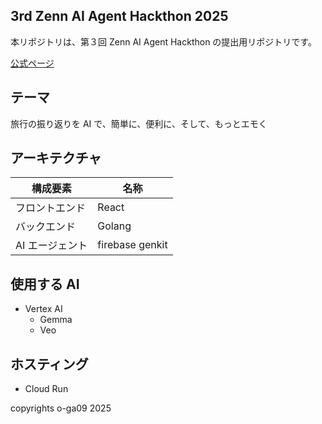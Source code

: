 ## 3rd Zenn AI Agent Hackthon 2025

本リポジトリは、第３回 Zenn AI Agent Hackthon の提出用リポジトリです。

[公式ページ](https://zenn.dev/hackathons/google-cloud-japan-ai-hackathon-vol3)

## テーマ

旅行の振り返りを AI で、簡単に、便利に、そして、もっとエモく

## アーキテクチャ

| 構成要素        | 名称            |
| --------------- | --------------- |
| フロントエンド  | React           |
| バックエンド    | Golang          |
| AI エージェント | firebase genkit |

## 使用する AI

- Vertex AI
  - Gemma
  - Veo

## ホスティング

- Cloud Run

copyrights o-ga09 2025
